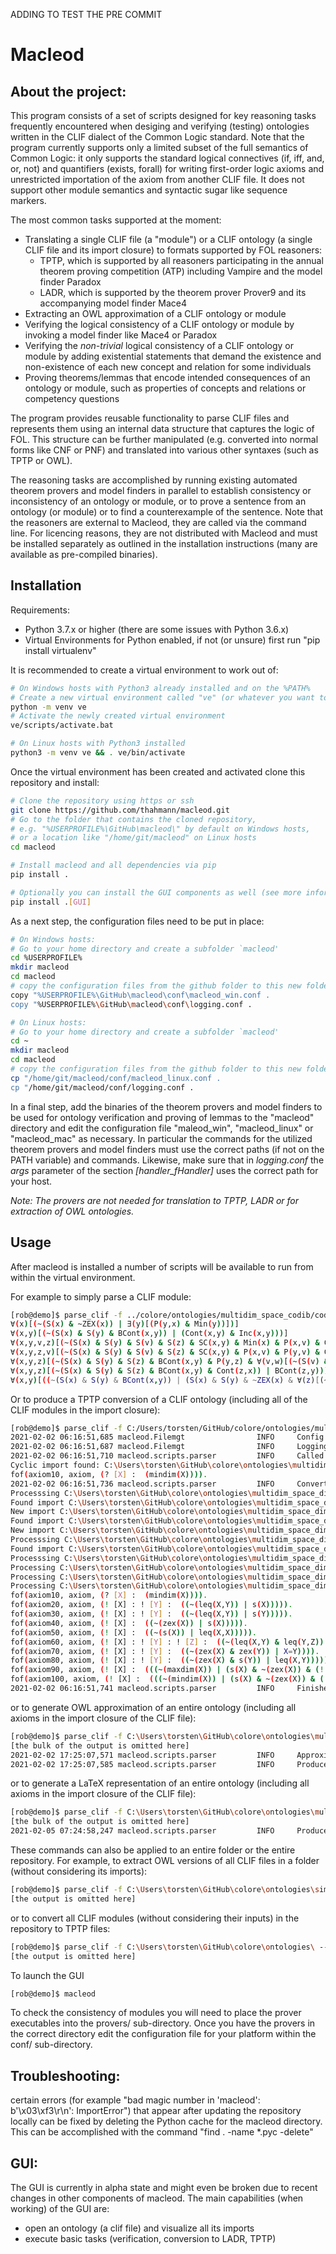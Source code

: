 ADDING TO TEST THE PRE COMMIT

Macleod
======================================================

About the project:
------------------

This program consists of a set of scripts designed for key reasoning tasks frequently encountered when desiging and verifying (testing) ontologies written in the CLIF dialect of the Common Logic standard. Note that the program currently supports only a limited subset of the full semantics of Common Logic: it only supports the standard logical connectives (if, iff, and, or, not) and quantifiers (exists, forall) for writing first-order logic axioms and unrestricted importation of the axiom from another CLIF file. It does not support other module semantics  and syntactic sugar like sequence markers. 

The most common tasks supported at the moment:
* Translating a single CLIF file (a "module") or a CLIF ontology (a single CLIF file and its import closure) to formats supported by FOL reasoners: 
    * TPTP, which is supported by all reasoners participating in the annual theorem proving competition (ATP) including Vampire and the model finder Paradox 
    * LADR, which is supported by the theorem prover Prover9 and its accompanying model finder Mace4
* Extracting an OWL approximation of a CLIF ontology or module 
* Verifying the logical consistency of a CLIF ontology or module by invoking a model finder like Mace4 or Paradox
* Verifying the *non-trivial* logical consistency of a CLIF ontology or module by adding existential statements that demand the existence and non-existence of each new concept and relation for some individuals
* Proving theorems/lemmas that encode intended consequences of an ontology or module, such as properties of concepts and relations or competency questions

The program provides reusable functionality to parse CLIF files and represents them using an internal data structure that captures the logic of FOL. This structure can be further manipulated (e.g. converted into normal forms like CNF or PNF) and translated into various other syntaxes (such as TPTP or OWL). 

The reasoning tasks are accomplished by running existing automated theorem provers and model finders in parallel to establish consistency or inconsistency of an ontology or module, or to prove a sentence from an ontology (or module) or to find a counterexample of the sentence. Note that the reasoners are external to Macleod, they are called via the command line. For licencing reasons, they are not distributed with Macleod and must be installed separately as outlined in the installation instructions (many are available as pre-compiled binaries).


Installation
------------

Requirements: 
* Python 3.7.x or higher (there are some issues with Python 3.6.x)
* Virtual Environments for Python enabled, if not (or unsure) first run "pip install virtualenv"

It is recommended to create a virtual environment to work out of:

```bash
# On Windows hosts with Python3 already installed and on the %PATH%
# Create a new virtual environment called "ve" (or whatever you want to name it)
python -m venv ve
# Activate the newly created virtual environment
ve/scripts/activate.bat
```

```bash
# On Linux hosts with Python3 installed 
python3 -m venv ve && . ve/bin/activate
```

Once the virtual environment has been created and activated clone this repository and install:

```bash
# Clone the repository using https or ssh
git clone https://github.com/thahmann/macleod.git
# Go to the folder that contains the cloned repository,
# e.g. "%USERPROFILE%\GitHub\macleod\" by default on Windows hosts,
# or a location like "/home/git/macleod" on Linux hosts
cd macleod

# Install macleod and all dependencies via pip
pip install .

# Optionally you can install the GUI components as well (see more information about the GUI alpha version below)
pip install .[GUI]
```

As a next step, the configuration files need to be put in place:

```bash
# On Windows hosts:
# Go to your home directory and create a subfolder `macleod'
cd %USERPROFILE%
mkdir macleod
cd macleod
# copy the configuration files from the github folder to this new folder 
copy "%USERPROFILE%\GitHub\macleod\conf\macleod_win.conf .
copy "%USERPROFILE%\GitHub\macleod\conf\logging.conf .
```


```bash
# On Linux hosts:
# Go to your home directory and create a subfolder `macleod'
cd ~
mkdir macleod
cd macleod
# copy the configuration files from the github folder to this new folder 
cp "/home/git/macleod/conf/macleod_linux.conf .
cp "/home/git/macleod/conf/logging.conf .
```

In a final step, add the binaries of the theorem provers and model finders to be used for ontology verification and proving of lemmas to the "macleod" directory and edit the configuration file "maleod_win", "macleod_linux" or "macleod_mac" as necessary. In particular the commands for the utilized theorem provers and model finders must use the correct paths (if not on the PATH variable) and commands. Likewise, make sure that in *logging.conf* the *args* parameter of the section *[handler_fHandler]* uses the correct path for your host.

*Note: The provers are not needed for translation to TPTP, LADR or for extraction of OWL ontologies.*


Usage
-----

After macleod is installed a number of scripts will be available to run from within the virtual environment.

For example to simply parse a CLIF module:

```bash
[rob@demo]$ parse_clif -f ../colore/ontologies/multidim_space_codib/codib_down.clif 
∀(x)[(~(S(x) & ~ZEX(x)) | ∃(y)[(P(y,x) & Min(y))])]
∀(x,y)[(~(S(x) & S(y) & BCont(x,y)) | (Cont(x,y) & Inc(x,y)))]
∀(x,y,v,z)[(~(S(x) & S(y) & S(v) & S(z) & SC(x,y) & Min(x) & P(x,v) & Cont(y,v) & Cont(z,x) & Cont(z,y)) | BCont(z,x))]
∀(x,y,z,v)[(~(S(x) & S(y) & S(v) & S(z) & SC(x,y) & P(x,v) & P(y,v) & Cont(z,x) & Cont(z,y) & Covers(v,z)) | ~BCont(z,v))]
∀(x,y,z)[(~(S(x) & S(y) & S(z) & BCont(x,y) & P(y,z) & ∀(v,w)[(~(S(v) & S(w) & P(v,z) & ~PO(v,y) & P(w,x)) | ~Cont(w,v))]) | BCont(x,z))]
∀(x,y,z)[(~(S(x) & S(y) & S(z) & BCont(x,y) & Cont(z,x)) | BCont(z,y))]
∀(x,y)[((~(S(x) & S(y) & BCont(x,y)) | (S(x) & S(y) & ~ZEX(x) & ∀(z)[(~(P(z,x) & Min(z)) | BCont(z,y))])) & (~(S(x) & S(y) & ~ZEX(x) & ∀(z)[(~(P(z,x) & Min(z)) | BCont(z,y))]) | (S(x) & S(y) & BCont(x,y))))]
```
Or to produce a TPTP conversion of a CLIF ontology (including all of the CLIF modules in the import closure):

```bash
[rob@demo]$ parse_clif -f C:/Users/torsten/GitHub/colore/ontologies/multidim_space_dim/dim_prime_linear.clif --tptp --resolve
2021-02-02 06:16:51,685 macleod.Filemgt                INFO     Config file read: C:\Users\torsten\macleod\macleod_win.conf
2021-02-02 06:16:51,687 macleod.Filemgt                INFO     Logging configuration file read: C:\Users\torsten\macleod\logging.conf
2021-02-02 06:16:51,710 macleod.scripts.parser         INFO     Called script parse_clif
Cyclic import found: C:\Users\torsten\GitHub\colore\ontologies\multidim_space_dim\definitions\min_max_dim.clif imports http://colore.oor.net/multidim_space_dim/dim_prime_linear_unbounded.clif
fof(axiom10, axiom, (? [X] :  (mindim(X)))).
2021-02-02 06:16:51,736 macleod.scripts.parser         INFO     Converting C:\Users\torsten\GitHub\colore\ontologies\multidim_space_dim\dim_prime_linear.clif to TPTP format
Processsing C:\Users\torsten\GitHub\colore\ontologies\multidim_space_dim\dim_prime_linear.clif
Found import C:\Users\torsten\GitHub\colore\ontologies\multidim_space_dim\dim_prime_linear_unbounded.clif
New import C:\Users\torsten\GitHub\colore\ontologies\multidim_space_dim\dim_prime_linear_unbounded.clif
Found import C:\Users\torsten\GitHub\colore\ontologies\multidim_space_dim\definitions\min_max_dim.clif
New import C:\Users\torsten\GitHub\colore\ontologies\multidim_space_dim\definitions\min_max_dim.clif
Processsing C:\Users\torsten\GitHub\colore\ontologies\multidim_space_dim\definitions\min_max_dim.clif
Found import C:\Users\torsten\GitHub\colore\ontologies\multidim_space_dim\dim_prime_linear_unbounded.clif
Processsing C:\Users\torsten\GitHub\colore\ontologies\multidim_space_dim\dim_prime_linear_unbounded.clif
Processing C:\Users\torsten\GitHub\colore\ontologies\multidim_space_dim\dim_prime_linear.clif
Processing C:\Users\torsten\GitHub\colore\ontologies\multidim_space_dim\dim_prime_linear_unbounded.clif
Processing C:\Users\torsten\GitHub\colore\ontologies\multidim_space_dim\definitions\min_max_dim.clif
fof(axiom10, axiom, (? [X] :  (mindim(X)))).
fof(axiom20, axiom, (! [X] : ! [Y] :  ((~(leq(X,Y)) | s(X))))).
fof(axiom30, axiom, (! [X] : ! [Y] :  ((~(leq(X,Y)) | s(Y))))).
fof(axiom40, axiom, (! [X] :  ((~(zex(X)) | s(X))))).
fof(axiom50, axiom, (! [X] :  ((~(s(X)) | leq(X,X))))).
fof(axiom60, axiom, (! [X] : ! [Y] : ! [Z] :  ((~(leq(X,Y) & leq(Y,Z)) | leq(X,Z))))).
fof(axiom70, axiom, (! [X] : ! [Y] :  ((~(zex(X) & zex(Y)) | X=Y)))).
fof(axiom80, axiom, (! [X] : ! [Y] :  ((~(zex(X) & s(Y)) | leq(X,Y))))).
fof(axiom90, axiom, (! [X] :  (((~(maxdim(X)) | (s(X) & ~(zex(X)) & (! [Y] :  ((~(s(Y)) | leq(Y,X)))))) & (~(s(X) & ~(zex(X)) & (! [Y] :  ((~(s(Y)) | leq(Y,X))))) | maxdim(X)))))).
fof(axiom100, axiom, (! [X] :  (((~(mindim(X)) | (s(X) & ~(zex(X)) & (! [Y] :  ((~(s(Y) & ~(zex(Y))) | leq(X,Y)))))) & (~(s(X) & ~(zex(X)) & (! [Y] :  ((~(s(Y) & ~(zex(Y))) | leq(X,Y))))) | mindim(X)))))).
2021-02-02 06:16:51,741 macleod.scripts.parser         INFO     Finished writing TPTP file C:\Users\torsten\GitHub\colore\ontologies\multidim_space_dim\conversions\dim_prime_linear.all.tptp
```

or to generate OWL approximation of an entire ontology (including all axioms in the import closure of the CLIF file):

```bash
[rob@demo]$ parse_clif -f C:\Users\torsten\GitHub\colore\ontologies\multidim_space_codib\codib_simple_curves.clif --owl --resolve
[the bulk of the output is omitted here]
2021-02-02 17:25:07,571 macleod.scripts.parser         INFO     Approximating C:\Users\torsten\GitHub\colore\ontologies\multidim_space_codib\codib_simple_curves.clif as an OWL ontology
2021-02-02 17:25:07,585 macleod.scripts.parser         INFO     Produced OWL file C:\Users\torsten\GitHub\colore\ontologies\multidim_space_codib\owl\codib_simple_curves.all.owl
```

or to generate a LaTeX representation of an entire ontology (including all axioms in the import closure of the CLIF file):

```bash
[rob@demo]$ parse_clif -f C:\Users\torsten\GitHub\colore\ontologies\multidim_space_physcont\fullphyscont_full.clif --latex --resolve --enum
[the bulk of the output is omitted here]
2021-02-05 07:24:58,247 macleod.scripts.parser         INFO     Produced LaTeX file C:\Users\torsten\GitHub\colore\ontologies\multidim_space_physcont\latex\fullphyscont_full.all.tex
```

These commands can also be applied to an entire folder or the entire repository. For example, to extract OWL versions of all CLIF files in a folder (without considering its imports):

```bash
[rob@demo]$ parse_clif -f C:\Users\torsten\GitHub\colore\ontologies\simple_features\ --owl
[the output is omitted here]
```

or to convert all CLIF modules (without considering their inputs) in the repository to TPTP files:

```bash
[rob@demo]$ parse_clif -f C:\Users\torsten\GitHub\colore\ontologies\ --tptp
[the output is omitted here]
```



To launch the GUI
```bash
[rob@demo]$ macleod
```

To check the consistency of modules you will need to place the prover executables into the provers/ sub-directory. Once you have the provers in the correct directory edit the configuration file for your platform within the conf/ sub-directory. 


Troubleshooting:
----------------

certain errors (for example "bad magic number in 'macleod': b'\x03\xf3\r\n': ImportError") that appear after updating the repository locally can be fixed by deleting the Python cache for the macleod directory. This can be accomplished with the command "find . -name \*.pyc -delete"


GUI:
----

The GUI is currently in alpha state and might even be broken due to recent changes in other components of macleod.
The main capabilities (when working) of the GUI are:
* open an ontology (a clif file) and visualize all its imports
* execute basic tasks (verification, conversion to LADR, TPTP)
